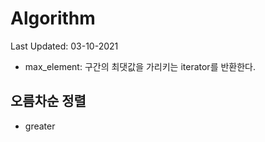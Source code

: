 # Algorithm

Last Updated: 03-10-2021

* max_element: 구간의 최댓값을 가리키는 iterator를 반환한다.

## 오름차순 정렬

* greater<int>
